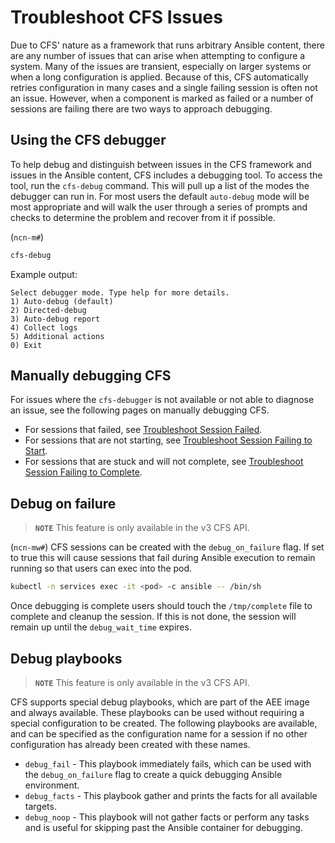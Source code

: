 # Troubleshoot CFS Issues

Due to CFS' nature as a framework that runs arbitrary Ansible content, there are any number of issues that can arise when attempting to configure a system.
Many of the issues are transient, especially on larger systems or when a long configuration is applied.
Because of this, CFS automatically retries configuration in many cases and a single failing session is often not an issue.
However, when a component is marked as failed or a number of sessions are failing there are two ways to approach debugging.

## Using the CFS debugger

To help debug and distinguish between issues in the CFS framework and issues in the Ansible content, CFS includes a debugging tool.
To access the tool, run the `cfs-debug` command.
This will pull up a list of the modes the debugger can run in.
For most users the default `auto-debug` mode will be most appropriate and will walk the user through a series of prompts and checks to determine the problem and recover from it if possible.

(`ncn-m#`)

```bash
cfs-debug
```

Example output:

```text
Select debugger mode. Type help for more details.
1) Auto-debug (default)
2) Directed-debug
3) Auto-debug report
4) Collect logs
5) Additional actions
0) Exit
```

## Manually debugging CFS

For issues where the `cfs-debugger` is not available or not able to diagnose an issue, see the following pages on manually debugging CFS.

* For sessions that failed, see [Troubleshoot Session Failed](Troubleshoot_CFS_Session_Failed.md).
* For sessions that are not starting, see [Troubleshoot Session Failing to Start](Troubleshoot_CFS_Sessions_Failing_to_Start.md).
* For sessions that are stuck and will not complete, see [Troubleshoot Session Failing to Complete](Troubleshoot_CFS_Session_Failing_to_Complete.md).

## Debug on failure

> **`NOTE`** This feature is only available in the v3 CFS API.

(`ncn-mw#`) CFS sessions can be created with the `debug_on_failure` flag.
If set to true this will cause sessions that fail during Ansible execution to remain running so that users can exec into the pod.

```bash
kubectl -n services exec -it <pod> -c ansible -- /bin/sh
```

Once debugging is complete users should touch the `/tmp/complete` file to complete and cleanup the session. If this is not done, the session will remain up until the `debug_wait_time` expires.

## Debug playbooks

> **`NOTE`** This feature is only available in the v3 CFS API.

CFS supports special debug playbooks, which are part of the AEE image and always available.
These playbooks can be used without requiring a special configuration to be created.
The following playbooks are available, and can be specified as the configuration name for a session if no other configuration has already been created with these names.

* `debug_fail` - This playbook immediately fails, which can be used with the `debug_on_failure` flag to create a quick debugging Ansible environment.
* `debug_facts` - This playbook gather and prints the facts for all available targets.
* `debug_noop` - This playbook will not gather facts or perform any tasks and is useful for skipping past the Ansible container for debugging.
